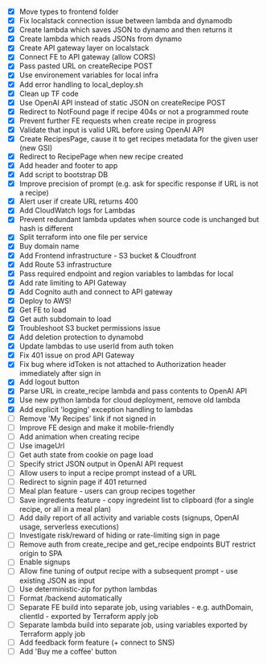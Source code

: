 - [x] Move types to frontend folder
- [x] Fix localstack connection issue between lambda and dynamodb
- [x] Create lambda which saves JSON to dynamo and then returns it
- [x] Create lambda which reads JSONs from dynamo
- [x] Create API gateway layer on localstack
- [x] Connect FE to API gateway (allow CORS)
- [x] Pass pasted URL on createRecipe POST
- [x] Use environement variables for local infra
- [x] Add error handling to local_deploy.sh
- [x] Clean up TF code
- [x] Use OpenAI API instead of static JSON on createRecipe POST
- [x] Redirect to NotFound page if recipe 404s or not a programmed route
- [x] Prevent further FE requests when create recipe in progress
- [x] Validate that input is valid URL before using OpenAI API
- [x] Create RecipesPage, cause it to get recipes metadata for the given user (new GSI)
- [x] Redirect to RecipePage when new recipe created
- [x] Add header and footer to app
- [x] Add script to bootstrap DB
- [x] Improve precision of prompt (e.g. ask for specific response if URL is not a recipe)
- [x] Alert user if create URL returns 400
- [x] Add CloudWatch logs for Lambdas
- [x] Prevent redundant lambda updates when source code is unchanged but hash is different
- [x] Split terraform into one file per service
- [x] Buy domain name
- [x] Add Frontend infrastructure - S3 bucket & Cloudfront
- [x] Add Route 53 infrastructure
- [x] Pass required endpoint and region variables to lambdas for local
- [x] Add rate limiting to API Gateway
- [x] Add Cognito auth and connect to API gateway
- [x] Deploy to AWS!
- [x] Get FE to load
- [x] Get auth subdomain to load
- [x] Troubleshoot S3 bucket permissions issue
- [x] Add deletion protection to dynamobd
- [x] Update lambdas to use userId from auth token
- [x] Fix 401 issue on prod API Gateway
- [x] Fix bug where idToken is not attached to Authorization header immediately after sign in
- [x] Add logout button
- [x] Parse URL in create_recipe lambda and pass contents to OpenAI API
- [x] Use new python lambda for cloud deployment, remove old lambda
- [x] Add explicit 'logging' exception handling to lambdas
- [ ] Remove 'My Recipes' link if not signed in
- [ ] Improve FE design and make it mobile-friendly
- [ ] Add animation when creating recipe
- [ ] Use imageUrl
- [ ] Get auth state from cookie on page load
- [ ] Specify strict JSON output in OpenAI API request
- [ ] Allow users to input a recipe prompt instead of a URL
- [ ] Redirect to signin page if 401 returned
- [ ] Meal plan feature - users can group recipes together
- [ ] Save ingredients feature - copy ingredeint list to clipboard (for a single recipe, or all in a meal plan)
- [ ] Add daily report of all activity and variable costs (signups, OpenAI usage, serverless executions)
- [ ] Investigate risk/reward of hiding or rate-limiting sign in page
- [ ] Remove auth from create_recipe and get_recipe endpoints BUT restrict origin to SPA
- [ ] Enable signups
- [ ] Allow fine tuning of output recipe with a subsequent prompt - use existing JSON as input
- [ ] Use deterministic-zip for python lambdas
- [ ] Format /backend automatically
- [ ] Separate FE build into separate job, using variables - e.g. authDomain, clientId - exported by Terraform apply job
- [ ] Separate lambda build into separate job, using variables exported by Terraform apply job
- [ ] Add feedback form feature (+ connect to SNS)
- [ ] Add 'Buy me a coffee' button
